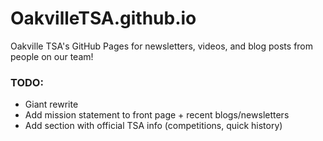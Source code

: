 # OakvilleTSA.github.io
Oakville TSA's GitHub Pages for newsletters, videos, and blog posts from people on our team!

### TODO:
* Giant rewrite
* Add mission statement to front page + recent blogs/newsletters
* Add section with official TSA info (competitions, quick history)

